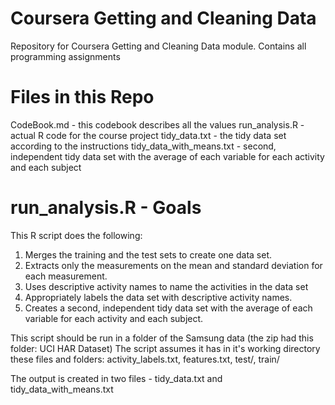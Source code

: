Coursera Getting and Cleaning Data
======================

Repository for Coursera Getting and Cleaning Data module. Contains all programming assignments 


Files in this Repo
======================
CodeBook.md - this codebook describes all the values
run_analysis.R - actual R code for the course project
tidy_data.txt - the tidy data set according to the instructions
tidy_data_with_means.txt - second, independent tidy data set with the average of each variable for each activity and each subject


run_analysis.R - Goals
======================
This R script does the following:
1. Merges the training and the test sets to create one data set.
2. Extracts only the measurements on the mean and standard deviation for each measurement.
3. Uses descriptive activity names to name the activities in the data set
4. Appropriately labels the data set with descriptive activity names.
5. Creates a second, independent tidy data set with the average of each variable for each activity and each subject.

This script should be run in a folder of the Samsung data (the zip had this folder: UCI HAR Dataset) The script assumes it has in it's working directory these files and folders: activity_labels.txt, features.txt, test/, train/

The output is created in two files - tidy_data.txt and tidy_data_with_means.txt
